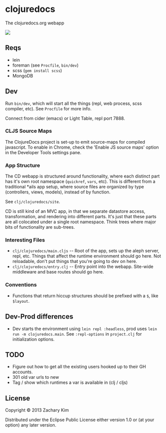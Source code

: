 # clojuredocs

The clojuredocs.org webapp

![](http://f.cl.ly/items/1d3Y191S1J3v2G3K3m37/Screen%20Shot%202013-12-12%20at%202.16.58%20AM.png)


## Reqs

* lein
* foreman (see `Procfile`, `bin/dev`)
* scss (`gem install scss`)
* MongoDB


## Dev

Run `bin/dev`, which will start all the things (repl, web process,
scss compiler, etc). See `Procfile` for more info.

Connect from cider (emacs) or Light Table, repl port 7888.


### CLJS Source Maps

The ClojureDocs project is set-up to emit source-maps for compiled javascript. To enable in Chrome, check the 'Enable JS source maps' option in the Developer Tools settings pane.


### App Structure

The CD webapp is structured around functionality, where each distinct part has it's own root namespace (`quickref`, `vars`, etc). This is different from a traditional *ails app setup, where source files are organized by type (controllers, views, models), instead of by function.

See `clj/clojuredocs/site`.

CD is still kind of an MVC app, in that we separate datastore access, transformation, and rendering into different parts. It's just that these parts are all colocated under a single root namespace. Think trees where major bits of functionality are sub-trees.


### Interesting Files

* `clj/clojuredocs/main.cljs` -- Root of the app, sets up the aleph server, repl, etc. Things that affect the runtime environment should go here. Not reloadable, don't put things that you're going to dev on here.
* `clj/clojuredocs/entry.clj` -- Entry point into the webapp. Site-wide middleware and base routes should go here.


### Conventions

* Functions that return hiccup structures should be prefixed with a `$`, like `$layout`.


## Dev-Prod differences

* Dev starts the environment using `lein repl :headless`, prod uses `lein run -m clojuredocs.main`. See `:repl-options` in `project.clj` for initialization options.


## TODO

* Figure out how to get all the existing users hooked up to their GH accounts.
* 301 old var urls to new
* Tag / show which runtimes a var is available in (clj / cljs)


## License

Copyright © 2013 Zachary Kim

Distributed under the Eclipse Public License either version 1.0 or (at
your option) any later version.

